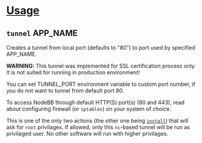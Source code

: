 [Usage](../Usage.markdown)
==========================

## `tunnel` APP_NAME

Creates a tunnel from local port (defaults to "80") to port used by specified APP_NAME.

**WARNING:** This tunnel was implemented for SSL certification process only. It is not suited for running in production environment!

You can set TUNNEL_PORT environment variable to custom port number, if you do not want to tunnel from default port 80.

To access NodeBB through default HTTP(S) port(s) (80 and 443), read about configuring firewall (or `iptables`) on your system of choice.

This is one of the only two actions (the other one being [`install`](./install.markdown)) that will ask for `root` privilages. If allowed, only this `nc`-based tunnel will be run as privilaged user. No other software will run with higher privilages.

